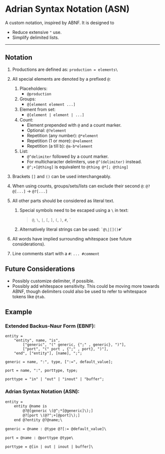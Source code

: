 # Adrian Syntax Notation (ASN)
A custom notation, inspired by ABNF.
It is designed to
- Reduce extensive `"` use.
- Simplify delimited lists.
---
## Notation
1. Productions are defined as: `production = elements\`
2. All special elements are denoted by a prefixed `@`:
	1. Placeholders:
		+ `@production`
	2. Groups: 
		+ `@[element element ...]`
	3. Element from set:
		+ `@[element | element | ...]`
	4. Count:
		+ Element prepended with `@` and a count marker.
		+ Optional: `@?element`
		+ Repetition (any number): `@*element`
		+ Repetition (1 or more): `@+element`
		+ Repetition (a till b): `@a-b*element`
	5. List:
		+ `@^delimiter` followed by a count marker.
		+ For multicharacter delimiters, use `@^(delimiter)` instead.
		+ `@^;+[@thing]` is equivalent to `@thing @*[; @thing]`

3. Brackets `[]` and `()` can be used interchangeably.
4. When using counts, groups/sets/lists can exclude their second `@`: `@?@[...]` -> `@?[...]`
4. All other parts should be considered as literal text.
   1. Special symbols need to be escaped using a `\` in text:
		>	`@`, `\`, `|`, `[`, `]`, `(`, `)`, `#`, `` ` ``
   2. Alternatively literal strings can be used: `` `@\|[]()#` ``
5. All words have implied surrounding whitespace (see future considerations).
6. Line comments start with a `#`: `... #comment`

## Future Considerations
- Possibly customize delimiter, if possible.
- Possibly add whitespace sensitivity. This could be moving more towards ABNF, though delimiters could also be used to refer to whitespace tokens like `@tab`.

## Example
### Extended Backus-Naur Form (EBNF):
```
entity =
	"entity", name, "is",
		["generic", "(" generic, {";" , generic}, ")"],
		["port", "(" port , {";" , port}, ")"],
	"end", ["entity"], [name], ";";

generic = name, ":", type, [":=", default_value];

port = name, ":", porttype, type;

porttype = "in" | "out" | "inout" | "buffer";
```

### Adrian Syntax Notation (ASN):
```asn
entity =
	entity @name is
		@?@[generic \(@^;*[@generic]\);]
		@?[port \(@?^;+[@port]\);]
	end @?entity @?@name;\

generic = @name : @type @?[:= @default_value]\

port = @name : @porttype @type\

porttype = @[in | out | inout | buffer]\
```